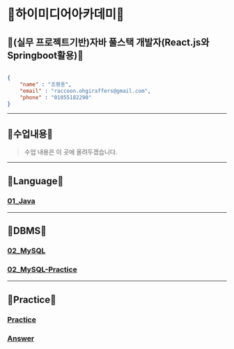 # 🦝하이미디어아카데미🦝
## 🥇(실무 프로젝트기반)자바 풀스택 개발자(React.js와 Springboot활용)🥇

```json

{
    "name" : "조평훈",
    "email" : "raccoon.ohgiraffers@gmail.com",
    "phone" : "01055182290"
}

```

---
## 📖수업내용📖
> 수업 내용은 이 곳에 올려두겠습니다.
---
## 🎍Language🎍
### [01_Java](https://github.com/240822-HiMedia-Sinchon/01_Java)

---
## 📅DBMS📅
### [02_MySQL](https://github.com/240822-HiMedia-Sinchon/02_MySQL)
### [02_MySQL-Practice](https://github.com/240822-HiMedia-Sinchon/2-1_MySQL-Practice)

---
## 💯Practice💯
### [Practice](https://github.com/240822-HiMedia-Sinchon/Practice)
### [Answer](https://github.com/240822-HiMedia-Sinchon/Answer)

